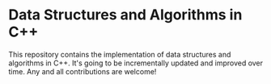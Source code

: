 # Data Structures and Algorithms in C++
This repository contains the implementation of data structures and algorithms in C++. It's going to be incrementally updated and improved over time. Any and all contributions are welcome!